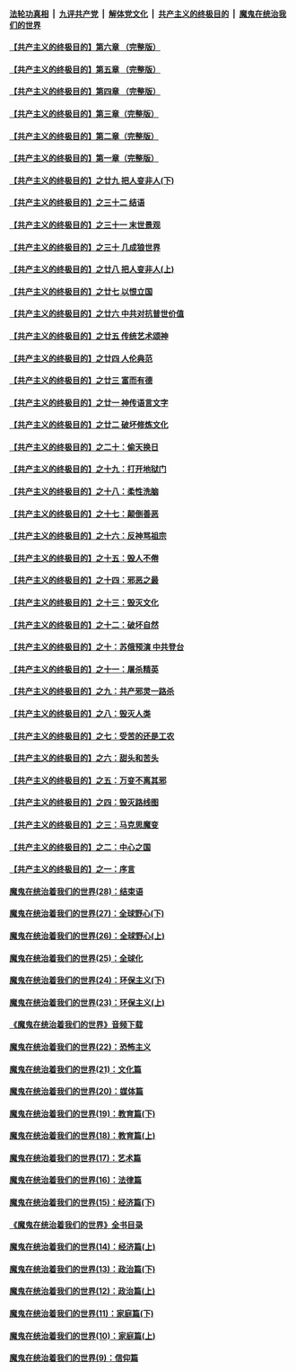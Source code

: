 ####  [法轮功真相](../../../../basic/blob/master/README.md?t=12281952) &nbsp;|&nbsp; [九评共产党](../../../../9ping.md/blob/master/README.md?t=12281952) &nbsp;|&nbsp; [解体党文化](../../../../jtdwh.md/blob/master/README.md?t=12281952)  &nbsp;|&nbsp; [共产主义的终极目的](../../../../gczydzjmd.md/blob/master/README.md?t=12281952) &nbsp;|&nbsp; [魔鬼在统治我们的世界](../../../../mgztzwmdsj.md/blob/master/README.md?t=12281952) 

#### [【共产主义的终极目的】第六章 （完整版）](../pages/nsc422/n11428913.md?t=12281952) 

#### [【共产主义的终极目的】第五章 （完整版）](../pages/nsc422/n11428912.md?t=12281952) 

#### [【共产主义的终极目的】第四章 （完整版）](../pages/nsc422/n11428907.md?t=12281952) 

#### [【共产主义的终极目的】第三章（完整版）](../pages/nsc422/n11428848.md?t=12281952) 

#### [【共产主义的终极目的】第二章（完整版）](../pages/nsc422/n11428831.md?t=12281952) 

#### [【共产主义的终极目的】第一章（完整版）](../pages/nsc422/n11417651.md?t=12281952) 

#### [【共产主义的终极目的】之廿九 把人变非人(下)](../pages/nsc422/n11344140.md?t=12281952) 

#### [【共产主义的终极目的】之三十二 结语](../pages/nsc422/n11360535.md?t=12281952) 

#### [【共产主义的终极目的】之三十一 末世景观](../pages/nsc422/n11351129.md?t=12281952) 

#### [【共产主义的终极目的】之三十 几成狼世界](../pages/nsc422/n11348280.md?t=12281952) 

#### [【共产主义的终极目的】之廿八 把人变非人(上)](../pages/nsc422/n11340492.md?t=12281952) 

#### [【共产主义的终极目的】之廿七 以恨立国](../pages/nsc422/n11336944.md?t=12281952) 

#### [【共产主义的终极目的】之廿六 中共对抗普世价值](../pages/nsc422/n11324785.md?t=12281952) 

#### [【共产主义的终极目的】之廿五 传统艺术颂神](../pages/nsc422/n11296396.md?t=12281952) 

#### [【共产主义的终极目的】之廿四 人伦典范](../pages/nsc422/n11296397.md?t=12281952) 

#### [【共产主义的终极目的】之廿三 富而有德](../pages/nsc422/n11283598.md?t=12281952) 

#### [【共产主义的终极目的】之廿一 神传语言文字](../pages/nsc422/n11263265.md?t=12281952) 

#### [【共产主义的终极目的】之廿二 破坏修炼文化](../pages/nsc422/n11245728.md?t=12281952) 

#### [【共产主义的终极目的】之二十：偷天换日](../pages/nsc422/n11238846.md?t=12281952) 

#### [【共产主义的终极目的】之十九：打开地狱门](../pages/nsc422/n11206376.md?t=12281952) 

#### [【共产主义的终极目的】之十八：柔性洗脑](../pages/nsc422/n11199994.md?t=12281952) 

#### [【共产主义的终极目的】之十七：颠倒善恶](../pages/nsc422/n11179782.md?t=12281952) 

#### [【共产主义的终极目的】之十六：反神骂祖宗](../pages/nsc422/n11166798.md?t=12281952) 

#### [【共产主义的终极目的】之十五：毁人不倦](../pages/nsc422/n11166792.md?t=12281952) 

#### [【共产主义的终极目的】之十四：邪恶之最](../pages/nsc422/n11150249.md?t=12281952) 

#### [【共产主义的终极目的】之十三：毁灭文化](../pages/nsc422/n11135227.md?t=12281952) 

#### [【共产主义的终极目的】之十二：破坏自然](../pages/nsc422/n11135214.md?t=12281952) 

#### [【共产主义的终极目的】之十：苏俄预演 中共登台](../pages/nsc422/n11118424.md?t=12281952) 

#### [【共产主义的终极目的】之十一：屠杀精英](../pages/nsc422/n11118442.md?t=12281952) 

#### [【共产主义的终极目的】之九：共产邪灵一路杀](../pages/nsc422/n11114139.md?t=12281952) 

#### [【共产主义的终极目的】之八：毁灭人类](../pages/nsc422/n11108503.md?t=12281952) 

#### [【共产主义的终极目的】之七：受苦的还是工农](../pages/nsc422/n11101809.md?t=12281952) 

#### [【共产主义的终极目的】之六：甜头和苦头](../pages/nsc422/n11096971.md?t=12281952) 

#### [【共产主义的终极目的】之五：万变不离其邪](../pages/nsc422/n11091285.md?t=12281952) 

#### [【共产主义的终极目的】之四：毁灭路线图](../pages/nsc422/n11086284.md?t=12281952) 

#### [【共产主义的终极目的】之三：马克思魔变](../pages/nsc422/n11061941.md?t=12281952) 

#### [【共产主义的终极目的】之二：中心之国](../pages/nsc422/n11047728.md?t=12281952) 

#### [【共产主义的终极目的】之一：序言](../pages/nsc422/n11086077.md?t=12281952) 

#### [魔鬼在统治着我们的世界(28)：结束语](../pages/nsc422/n10936246.md?t=12281952) 

#### [魔鬼在统治着我们的世界(27)：全球野心(下)](../pages/nsc422/n10928319.md?t=12281952) 

#### [魔鬼在统治着我们的世界(26)：全球野心(上)](../pages/nsc422/n10900318.md?t=12281952) 

#### [魔鬼在统治着我们的世界(25)：全球化](../pages/nsc422/n10788205.md?t=12281952) 

#### [魔鬼在统治着我们的世界(24)：环保主义(下)](../pages/nsc422/n10695307.md?t=12281952) 

#### [魔鬼在统治着我们的世界(23)：环保主义(上)](../pages/nsc422/n10688613.md?t=12281952) 

#### [《魔鬼在统治着我们的世界》音频下载](../pages/nsc422/n10635553.md?t=12281952) 

#### [魔鬼在统治着我们的世界(22)：恐怖主义](../pages/nsc422/n10614727.md?t=12281952) 

#### [魔鬼在统治着我们的世界(21)：文化篇](../pages/nsc422/n10597706.md?t=12281952) 

#### [魔鬼在统治着我们的世界(20)：媒体篇](../pages/nsc422/n10586579.md?t=12281952) 

#### [魔鬼在统治着我们的世界(19)：教育篇(下)](../pages/nsc422/n10564808.md?t=12281952) 

#### [魔鬼在统治着我们的世界(18)：教育篇(上)](../pages/nsc422/n10526970.md?t=12281952) 

#### [魔鬼在统治着我们的世界(17)：艺术篇](../pages/nsc422/n10499093.md?t=12281952) 

#### [魔鬼在统治着我们的世界(16)：法律篇](../pages/nsc422/n10485969.md?t=12281952) 

#### [魔鬼在统治着我们的世界(15)：经济篇(下)](../pages/nsc422/n10469975.md?t=12281952) 

#### [《魔鬼在统治着我们的世界》全书目录](../pages/nsc422/n10464261.md?t=12281952) 

#### [魔鬼在统治着我们的世界(14)：经济篇(上)](../pages/nsc422/n10457370.md?t=12281952) 

#### [魔鬼在统治着我们的世界(13)：政治篇(下)](../pages/nsc422/n10448270.md?t=12281952) 

#### [魔鬼在统治着我们的世界(12)：政治篇(上)](../pages/nsc422/n10444576.md?t=12281952) 

#### [魔鬼在统治着我们的世界(11)：家庭篇(下)](../pages/nsc422/n10440961.md?t=12281952) 

#### [魔鬼在统治着我们的世界(10)：家庭篇(上)](../pages/nsc422/n10435448.md?t=12281952) 

#### [魔鬼在统治着我们的世界(9)：信仰篇](../pages/nsc422/n10432159.md?t=12281952) 

